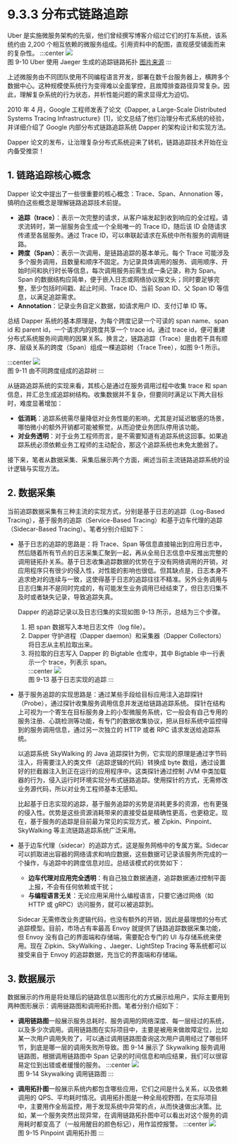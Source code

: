 # 9.3.3 分布式链路追踪

Uber 是实施微服务架构的先驱，他们曾经撰写博客介绍过它们的打车系统，该系统约由 2,200 个相互依赖的微服务组成。引用资料中的配图，直观感受铺面而来的复杂性。
:::center
  ![](../assets/uber-microservice.png)<br/>
  图 9-10 Uber 使用 Jaeger 生成的追踪链路拓扑 [图片来源](https://www.uber.com/en-IN/blog/microservice-architecture/)
:::

上述微服务由不同团队使用不同编程语言开发，部署在数千台服务器上，横跨多个数据中心。这种规模使系统行为变得难以全面掌控，且故障排查路径异常复杂。因此，理解复杂系统的行为状态，并析性能问题的需求显得尤为迫切。

2010 年 4 月，Google 工程师发表了论文《Dapper, a Large-Scale Distributed Systems Tracing Infrastructure》[1]，论文总结了他们治理分布式系统的经验，并详细介绍了 Google 内部分布式链路追踪系统 Dapper 的架构设计和实现方法。

Dapper 论文的发布，让治理复杂分布式系统迎来了转机，链路追踪技术开始在业内备受推崇！

## 1. 链路追踪核心概念

Dapper 论文中提出了一些很重要的核心概念：Trace、Span、Annonation 等，搞明白这些概念是理解链路追踪技术前提。

- **追踪（trace）**：表示一次完整的请求，从客户端发起到收到响应的全过程。请求流转时，第一层服务会生成一个全局唯一的 Trace ID，随后该 ID 会随请求传递至各层服务。通过 Trace ID，可以串联起请求在系统中所有服务的调用链路。
- **跨度（Span）**：表示一次调用，是链路追踪的基本单元。每个 Trace 可能涉及多个服务调用，且数量和顺序不固定。为记录具体调用的服务、调用顺序、开始时间和执行时长等信息，每次调用服务前需生成一条记录，称为 Span。Span 的数据结构应简单，便于嵌入日志或网络协议报文头；同时要足够完整，至少包括时间戳、起止时间、Trace ID、当前 Span ID、父 Span ID 等信息，以满足追踪需求。
- **Annotation**：记录业务自定义数据，如请求用户 ID、支付订单 ID 等。

总结 Dapper 系统的基本原理是，为每个跨度记录一个可读的 span name、span id 和 parent id，一个请求内的跨度共享一个 trace id。通过 trace id，便可重建分布式系统服务间调用的因果关系。换言之，链路追踪（Trace）是由若干具有顺序、层级关系的跨度（Span）组成一棵追踪树（Trace Tree），如图 9-1 所示。

:::center
  ![](../assets/Dapper-trace-span.png)<br/>
  图 9-11 由不同跨度组成的追踪树
:::

从链路追踪系统的实现来看，其核心是通过在服务调用过程中收集 trace 和 span 信息，并汇总生成追踪树结构。收集数据并不复杂，但要同时满足以下两大目标时，难度显著增加：

- **低消耗**：追踪系统需尽量降低对业务性能的影响，尤其是对延迟敏感的场景，哪怕微小的额外开销都可能被察觉，从而迫使业务团队停用该功能。
- **对业务透明**：对于业务工程师而言，是不需要知道有追踪系统这回事。如果追踪系统必须依赖业务工程师的主动配合，那这个追踪系统也未免太脆弱了。

接下来，笔者从数据采集、采集后展示两个方面，阐述当前主流链路追踪系统的设计逻辑与实现方法。

## 2. 数据采集

当前追踪数据采集有三种主流的实现方式，分别是基于日志的追踪（Log-Based Tracing），基于服务的追踪（Service-Based Tracing）和基于边车代理的追踪（Sidecar-Based Tracing）。笔者分别介绍如下：

- 基于日志的追踪的思路是：将 Trace、Span 等信息直接输出到应用日志中，然后随着所有节点的日志采集汇聚到一起，再从全局日志信息中反推出完整的调用链拓扑关系。基于日志收集追踪数据的优势在于没有网络调用的开销，对应用程序只有很少的侵入性，对性能的影响也很低。但其缺点是，日志本身不追求绝对的连续与一致，这使得基于日志的追踪往往不精准。另外业务调用与日志归集并不是同时完成的，有可能发生业务调用已经结束了，但日志归集不及时或者缺失记录，导致追踪失真。
  
  Dapper 的追踪记录以及日志归集的实现如图 9-13 所示，总结为三个步骤。
  1. 把 span 数据写入本地日志文件（log file）。
  2. Dapper 守护进程（Dapper daemon）和采集器（Dapper Collectors）将日志从主机拉取出来。
  3. 将拉取的日志写入 Dapper 的 Bigtable 仓库中，其中 Bigtable 中一行表示一个 trace，列表示 span。   
:::center
  ![](../assets/dapper-log.png)<br/>
  图 9-13 基于日志实现的追踪
:::

- 基于服务追踪的实现思路是：通过某些手段给目标应用注入追踪探针（Probe），通过探针收集服务调用信息并发送给链路追踪系统。
  探针在结构上可视为一个寄生在目标服务身上的小型微服务系统，它一般会有自己专用的服务注册、心跳检测等功能，有专门的数据收集协议，把从目标系统中监控得到的服务调用信息，通过另一次独立的 HTTP 或者 RPC 请求发送给追踪系统。

  以追踪系统 SkyWalking 的 Java 追踪探针为例，它实现的原理是通过字节码注入，将需要注入的类文件（追踪逻辑的代码）转换成 byte 数组，通过设置好的拦截器注入到正在运行的应用程序中。这类探针通过控制 JVM 中类加载器的行为，侵入运行时环境实现分布式链路追踪。使用探针的方式，无需修改业务源代码，所以对业务工程师基本无感知。

  比起基于日志实现的追踪，基于服务追踪的劣势是消耗更多的资源，也有更强的侵入性。优势是这些资源消耗带来的直接受益是精确性更高，也更稳定。现在，基于服务的追踪是目前最为常见的实现方式，被 Zipkin、Pinpoint、SkyWalking 等主流链路追踪系统广泛采用。

- 基于边车代理（sidecar）的追踪方式，这是服务网格中的专属方案。Sidecar 可以抓取进出容器的网络请求和响应数据，这些数据可记录该服务所完成的一个操作，与追踪中的跨度信息对应。总结该模式的优势如下：
    - **边车代理对应用完全透明**：有自己独立数据通道，追踪数据通过控制平面上报，不会有任何依赖或干扰；
    - **与编程语言无关**：无论应用采用什么编程语言，只要它通过网络（如 HTTP 或 gRPC）访问服务，就可以被追踪到。

  Sidecar 无需修改业务逻辑代码，也没有额外的开销，因此是最理想的分布式追踪模型。目前，市场占有率最高 Envoy 就提供了链路追踪数据采集功能，但 Envoy 没有自己的界面端和存储端，需要配合专门的 UI 与存储系统来使用。现在 Zipkin、SkyWalking 、Jaeger、LightStep Tracing 等系统都可以接受来自于 Envoy 的追踪数据，充当它的界面端和存储端。

## 3. 数据展示

数据展示的作用是将处理后的链路信息以图形化的方式展示给用户，实际主要用到两种图形展示：调用链路图和调用拓扑图。笔者分别介绍如下：

- **调用链路图**一般展示服务总耗时、服务调用的网络深度、每一层经过的系统，以及多少次调用。调用链路图在实际项目中，主要是被用来做故障定位，比如某一次用户调用失败了，可以通过调用链路图查询这次用户调用经过了哪些环节，到底是哪一层的调用失败所导致。图 9-14 展示了 Skywalking 服务调用链路图，根据调用链路图中 Span 记录的时间信息和响应结果，我们可以很容易定位到出错或者缓慢的服务。
:::center
  ![](../assets/skywalking-ui.jpeg)<br/>
  图 9-14 Skywalking 调用链路图
:::

- **调用拓扑图**一般展示系统内都包含哪些应用，它们之间是什么关系，以及依赖调用的 QPS、平均耗时情况。调用拓扑图是一种全局视野图，在实际项目中，主要用作全局监控，用于发现系统中异常的点，从而快速做出决策。比如，某一个服务突然出现异常，在调用链路拓扑图中可以看出对这个服务的调用耗时都变高了（一般用醒目的颜色标记），用作监控报警。
:::center
  ![](../assets/Pinpoint.png)<br/>
  图 9-15 Pinpoint 调用拓扑图
:::


[^1]: 参见《Dapper, a Large-Scale Distributed Systems Tracing Infrastructure》https://research.google/pubs/dapper-a-large-scale-distributed-systems-tracing-infrastructure/
